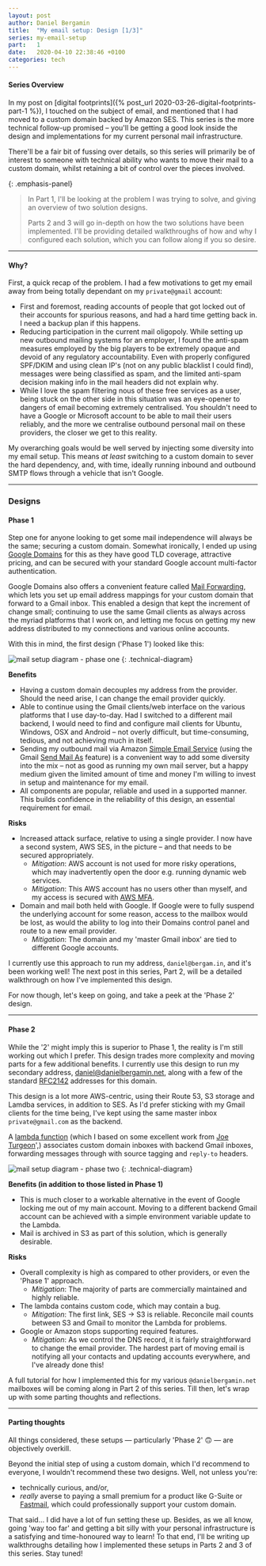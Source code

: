 ```yaml
---
layout: post
author: Daniel Bergamin
title:  "My email setup: Design [1/3]"
series: my-email-setup
part:   1
date:   2020-04-10 22:38:46 +0100
categories: tech
---
```


#### Series Overview

In my post on [digital footprints]({% post_url 2020-03-26-digital-footprints-part-1 %}), I touched on the subject of email, 
and mentioned that I had moved to a custom domain backed by Amazon SES. This series is the more technical follow-up promised – you'll be getting a good look inside the design and implementations for my current personal mail infrastructure.

There'll be a fair bit of fussing over details, so this series will primarily be of interest to someone with technical 
ability who wants to move their mail to a custom domain, whilst retaining a bit of control over the pieces involved.

{: .emphasis-panel}
> In Part 1, I'll be looking at the problem I was trying to solve, and giving an overview of two solution designs.
>
> Parts 2 and 3 will go in-depth on how the two solutions have been implemented. I'll be providing detailed walkthroughs
of how and why I configured each solution, which you can follow along if you so desire.

----

#### Why?

First, a quick recap of the problem. I had a few motivations to get my email away from being totally dependant on my `private@gmail` account:
+ First and foremost, reading accounts of people that got locked out of their accounts for spurious reasons, and had a hard time getting back in. I need a backup plan if this happens.
+ Reducing participation in the current mail oligopoly. While setting up new outbound mailing systems for an employer, I found the anti-spam measures employed by the big players to be extremely opaque and devoid of any regulatory accountability. Even with properly configured SPF/DKIM and using clean IP's (not on any public blacklist I could find), messages were being classified as spam, and the limited anti-spam decision making info in the mail headers did not explain why. 
+ While I love the spam filtering nous of these free services as a user, being stuck on the other side in this situation was an eye-opener to dangers of email becoming extremely centralised. You shouldn't need to have a Google or Microsoft account to be able to mail their users reliably, and the more we centralise outbound personal mail on these providers, the closer we get to this reality.

My overarching goals would be well served by injecting some diversity into my email setup. This means _at least_ switching to a custom domain to sever the hard dependency, and, with time, ideally running inbound and outbound SMTP flows through a vehicle that isn't Google.

----

### Designs

#### Phase 1

Step one for anyone looking to get some mail independence will always be the same; securing a custom domain. Somewhat ironically, I ended up using [Google Domains][google-domains] for this as they have good TLD coverage, attractive pricing, and can be secured with your standard Google account multi-factor authentication.

Google Domains also offers a convenient feature called [Mail Forwarding][google-mail-forwarding], which lets you set up email address mappings for your custom domain that forward to a Gmail inbox. This enabled a design that kept the increment of change small; continuing to use the same Gmail clients as always across the myriad platforms that I work on, and letting me focus on getting my new address distributed to my connections and various online accounts.

With this in mind, the first design ('Phase 1') looked like this:

![mail setup diagram - phase one](/assets/posts/email-setup/email_arch_diagram_phase_1.svg)
{: .technical-diagram}

**Benefits**
+ Having a custom domain decouples my address from the provider. Should the need arise, I can change the email provider quickly.
+ Able to continue using the Gmail clients/web interface on the various platforms that I use day-to-day. Had I switched to a different mail backend, I would need to find and configure mail clients for Ubuntu, Windows, OSX and Android – not overly difficult, but time-consuming, tedious, and not achieving much in itself.
+ Sending my outbound mail via Amazon [Simple Email Service][aws-ses] (using the Gmail [Send Mail As][send-mail-as] feature) is a convenient way to add some diversity into the mix – not as good as running my own mail server, but a happy medium given the limited amount of time and money I'm willing to invest in setup and maintenance for my email.
+ All components are popular, reliable and used in a supported manner. This builds confidence in the reliability of this design, an essential requirement for email.


**Risks**
+ Increased attack surface, relative to using a single provider. I now have a second system, AWS SES, in the picture – and that needs to be secured appropriately.
  + _Mitigation_: AWS account is not used for more risky operations, which may inadvertently open the door e.g. running dynamic web services.
  + _Mitigation_: This AWS account has no users other than myself, and my access is secured with [AWS MFA][aws-mfa].
+ Domain and mail both held with Google. If Google were to fully suspend the underlying account for some reason, access to the mailbox would be lost, as would the ability to log into their Domains control panel and route to a new email provider.
  + _Mitigation_: The domain and my 'master Gmail inbox' are tied to different Google accounts.

I currently use this approach to run my address, `daniel@bergam.in`, and it's been working well! The next post in this series, Part 2, will be a detailed walkthrough on how I've implemented this design.

For now though, let's keep on going, and take a peek at the 'Phase 2' design.

----

#### Phase 2

While the '2' might imply this is superior to Phase 1, the reality is I'm still working out which I prefer. This design trades more complexity and moving parts for a few additional benefits. I currently use this design to run my secondary address, daniel@danielbergamin.net, along with a few of the standard [RFC2142][rfc2142] addresses for this domain. 

This design is a lot more AWS-centric, using their Route 53, S3 storage and Lamdba services, in addition to SES. As I'd prefer sticking with my Gmail clients for the time being, I've kept using the same master inbox `private@gmail.com` as the backend. 

A [lambda function][aws-ses-mail-forwarder] (which I based on some excellent work from [Joe Turgeon][github-arithmetric]',) associates custom domain inboxes with backend Gmail inboxes, forwarding messages through with source tagging and `reply-to` headers.   

![mail setup diagram - phase two](/assets/posts/email-setup/email_arch_diagram_phase_2.svg)
{: .technical-diagram}

**Benefits (in addition to those listed in Phase 1)**
+ This is much closer to a workable alternative in the event of Google locking me out of my main account. Moving to a different backend Gmail account can be achieved with a simple environment variable update to the Lambda. 
+ Mail is archived in S3 as part of this solution, which is generally desirable.

**Risks**
+ Overall complexity is high as compared to other providers, or even the 'Phase 1' approach.
  + _Mitigation_: The majority of parts are commercially maintained and highly reliable.
+ The lambda contains custom code, which may contain a bug.
  + _Mitigation_: The first link, SES -> S3 is reliable. Reconcile mail counts between S3 and Gmail to monitor the Lambda for problems.
+ Google or Amazon stops supporting required features.
  + _Mitigation_: As we control the DNS record, it is fairly straightforward to change the email provider. The hardest part of moving email is notifying all your contacts and updating accounts everywhere, and I've already done this!

A full tutorial for how I implemented this for my various `@danielbergamin.net` mailboxes will be coming along in Part 2 of this series. Till then, let's wrap up with some parting thoughts and reflections.

----

#### Parting thoughts

All things considered, these setups — particularly 'Phase 2' 🙃 — are objectively overkill. 

Beyond the initial step of using a custom domain, which I'd recommend to everyone, I wouldn't recommend these two designs. Well, not unless you're:
+ technically curious, and/or,
+ _really_ averse to paying a small premium for a product like G-Suite or [Fastmail][fastmail], which could professionally support your custom domain.

That said... I did have a lot of fun setting these up. Besides, as we all know, going 'way too far' and getting a bit silly with your personal infrastructure is a satisfying and time-honoured way to learn! To that end, I'll be writing up walkthroughs detailing how I implemented these setups in Parts 2 and 3 of this series. Stay tuned!

[aws-mfa]:                https://aws.amazon.com/iam/features/mfa/
[aws-ses]:                https://aws.amazon.com/ses/
[aws-ses-mail-forwarder]: https://github.com/dbergamin/aws-lambda-ses-forwarder/tree/dbergamin/aws-deployment-customisations
[fastmail]:               https://www.fastmail.com/
[github-arithmetric]:     https://github.com/arithmetric
[google-domains]:         https://domains.google.com/
[google-mail-forwarding]: https://support.google.com/domains/answer/3251241
[send-mail-as]:           https://support.google.com/mail/answer/22370
[rfc2142]:                https://tools.ietf.org/html/rfc2142
